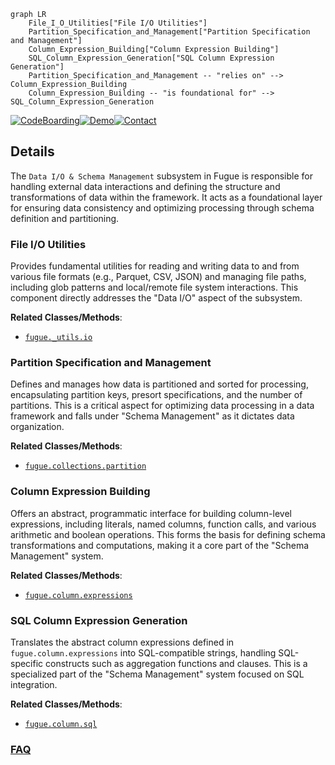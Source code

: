 ```mermaid
graph LR
    File_I_O_Utilities["File I/O Utilities"]
    Partition_Specification_and_Management["Partition Specification and Management"]
    Column_Expression_Building["Column Expression Building"]
    SQL_Column_Expression_Generation["SQL Column Expression Generation"]
    Partition_Specification_and_Management -- "relies on" --> Column_Expression_Building
    Column_Expression_Building -- "is foundational for" --> SQL_Column_Expression_Generation
```

[![CodeBoarding](https://img.shields.io/badge/Generated%20by-CodeBoarding-9cf?style=flat-square)](https://github.com/CodeBoarding/GeneratedOnBoardings)[![Demo](https://img.shields.io/badge/Try%20our-Demo-blue?style=flat-square)](https://www.codeboarding.org/demo)[![Contact](https://img.shields.io/badge/Contact%20us%20-%20contact@codeboarding.org-lightgrey?style=flat-square)](mailto:contact@codeboarding.org)

## Details

The `Data I/O & Schema Management` subsystem in Fugue is responsible for handling external data interactions and defining the structure and transformations of data within the framework. It acts as a foundational layer for ensuring data consistency and optimizing processing through schema definition and partitioning.

### File I/O Utilities
Provides fundamental utilities for reading and writing data to and from various file formats (e.g., Parquet, CSV, JSON) and managing file paths, including glob patterns and local/remote file system interactions. This component directly addresses the "Data I/O" aspect of the subsystem.


**Related Classes/Methods**:

- <a href="https://github.com/fugue-project/fugue/blob/master/fugue/_utils/io.py" target="_blank" rel="noopener noreferrer">`fugue._utils.io`</a>


### Partition Specification and Management
Defines and manages how data is partitioned and sorted for processing, encapsulating partition keys, presort specifications, and the number of partitions. This is a critical aspect for optimizing data processing in a data framework and falls under "Schema Management" as it dictates data organization.


**Related Classes/Methods**:

- <a href="https://github.com/fugue-project/fugue/blob/master/fugue/collections/partition.py" target="_blank" rel="noopener noreferrer">`fugue.collections.partition`</a>


### Column Expression Building
Offers an abstract, programmatic interface for building column-level expressions, including literals, named columns, function calls, and various arithmetic and boolean operations. This forms the basis for defining schema transformations and computations, making it a core part of the "Schema Management" system.


**Related Classes/Methods**:

- <a href="https://github.com/fugue-project/fugue/blob/master/fugue/column/expressions.py" target="_blank" rel="noopener noreferrer">`fugue.column.expressions`</a>


### SQL Column Expression Generation
Translates the abstract column expressions defined in `fugue.column.expressions` into SQL-compatible strings, handling SQL-specific constructs such as aggregation functions and clauses. This is a specialized part of the "Schema Management" system focused on SQL integration.


**Related Classes/Methods**:

- <a href="https://github.com/fugue-project/fugue/blob/master/fugue/column/sql.py" target="_blank" rel="noopener noreferrer">`fugue.column.sql`</a>




### [FAQ](https://github.com/CodeBoarding/GeneratedOnBoardings/tree/main?tab=readme-ov-file#faq)